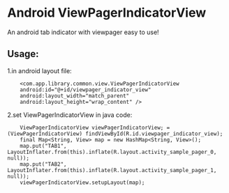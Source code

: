 Android ViewPagerIndicatorView
===========================

An android tab indicator with viewpager easy to use!

Usage:
--------------------------

1.in android layout file:

        <com.app.library.common.view.ViewPagerIndicatorView
        android:id="@+id/viewpager_indicator_view"
        android:layout_width="match_parent"
        android:layout_height="wrap_content" />


2.set ViewPagerIndicatorView in java code:

        ViewPagerIndicatorView viewPagerIndicatorView; = (ViewPagerIndicatorView) findViewById(R.id.viewpager_indicator_view);
        final Map<String, View> map = new HashMap<String, View>();
        map.put("TAB1", LayoutInflater.from(this).inflate(R.layout.activity_sample_pager_0, null));
        map.put("TAB2", LayoutInflater.from(this).inflate(R.layout.activity_sample_pager_1, null));
        viewPagerIndicatorView.setupLayout(map);
